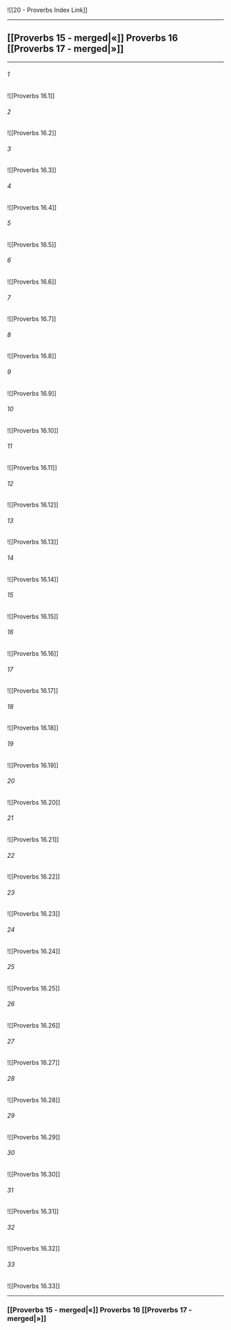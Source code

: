 ![[20 - Proverbs Index Link]]

---
##  [[Proverbs 15 - merged|«]] Proverbs 16 [[Proverbs 17 - merged|»]]

---

###### 1
![[Proverbs 16.1]] 

###### 2
![[Proverbs 16.2]] 

###### 3
![[Proverbs 16.3]] 

###### 4
![[Proverbs 16.4]]

###### 5 
![[Proverbs 16.5]] 

###### 6
![[Proverbs 16.6]] 

###### 7
![[Proverbs 16.7]] 

###### 8
![[Proverbs 16.8]] 

###### 9
![[Proverbs 16.9]] 

###### 10
![[Proverbs 16.10]] 

###### 11
![[Proverbs 16.11]] 

###### 12
![[Proverbs 16.12]]

###### 13
![[Proverbs 16.13]] 

###### 14
![[Proverbs 16.14]] 

###### 15
![[Proverbs 16.15]]

###### 16
![[Proverbs 16.16]] 

###### 17
![[Proverbs 16.17]]

###### 18
![[Proverbs 16.18]] 

###### 19
![[Proverbs 16.19]] 

###### 20
![[Proverbs 16.20]]

###### 21
![[Proverbs 16.21]] 

###### 22
![[Proverbs 16.22]] 

###### 23
![[Proverbs 16.23]]

###### 24
![[Proverbs 16.24]] 

###### 25
![[Proverbs 16.25]]

###### 26
![[Proverbs 16.26]] 

###### 27
![[Proverbs 16.27]] 

###### 28
![[Proverbs 16.28]]

###### 29
![[Proverbs 16.29]] 

###### 30
![[Proverbs 16.30]] 

###### 31
![[Proverbs 16.31]] 

###### 32
![[Proverbs 16.32]] 

###### 33
![[Proverbs 16.33]]


---
###  [[Proverbs 15 - merged|«]] Proverbs 16 [[Proverbs 17 - merged|»]]